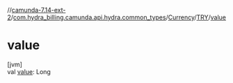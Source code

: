 //[camunda-7.14-ext-2](../../../../index.md)/[com.hydra_billing.camunda.api.hydra.common_types](../../index.md)/[Currency](../index.md)/[TRY](index.md)/[value](value.md)

# value

[jvm]\
val [value](value.md): Long
